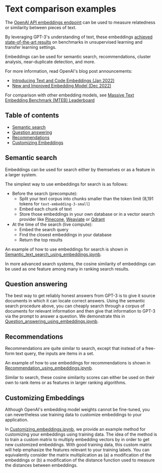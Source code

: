 # Text comparison examples

The [OpenAI API embeddings endpoint](https://beta.openai.com/docs/guides/embeddings) can be used to measure relatedness or similarity between pieces of text.

By leveraging GPT-3's understanding of text, these embeddings [achieved state-of-the-art results](https://arxiv.org/abs/2201.10005) on benchmarks in unsupervised learning and transfer learning settings.

Embeddings can be used for semantic search, recommendations, cluster analysis, near-duplicate detection, and more.

For more information, read OpenAI's blog post announcements:

- [Introducing Text and Code Embeddings (Jan 2022)](https://openai.com/blog/introducing-text-and-code-embeddings/)
- [New and Improved Embedding Model (Dec 2022)](https://openai.com/blog/new-and-improved-embedding-model/)

For comparison with other embedding models, see [Massive Text Embedding Benchmark (MTEB) Leaderboard](https://huggingface.co/spaces/mteb/leaderboard)

## Table of contents
  * [Semantic search](#semantic-search)
  * [Question answering](#question-answering)
  * [Recommendations](#recommendations)
  * [Customizing Embeddings](#customizing-embeddings)

## Semantic search

Embeddings can be used for search either by themselves or as a feature in a larger system.

The simplest way to use embeddings for search is as follows:

- Before the search (precompute):
  - Split your text corpus into chunks smaller than the token limit (8,191 tokens for `text-embedding-3-small`)
  - Embed each chunk of text
  - Store those embeddings in your own database or in a vector search provider like [Pinecone](https://www.pinecone.io), [Weaviate](https://weaviate.io) or [Qdrant](https://qdrant.tech)
- At the time of the search (live compute):
  - Embed the search query
  - Find the closest embeddings in your database
  - Return the top results

An example of how to use embeddings for search is shown in [Semantic_text_search_using_embeddings.ipynb](../examples/Semantic_text_search_using_embeddings.ipynb).

In more advanced search systems, the cosine similarity of embeddings can be used as one feature among many in ranking search results.

## Question answering

The best way to get reliably honest answers from GPT-3 is to give it source documents in which it can locate correct answers. Using the semantic search procedure above, you can cheaply search through a corpus of documents for relevant information and then give that information to GPT-3 via the prompt to answer a question. We demonstrate this in [Question_answering_using_embeddings.ipynb](../examples/Question_answering_using_embeddings.ipynb).

## Recommendations

Recommendations are quite similar to search, except that instead of a free-form text query, the inputs are items in a set.

An example of how to use embeddings for recommendations is shown in [Recommendation_using_embeddings.ipynb](../examples/Recommendation_using_embeddings.ipynb).

Similar to search, these cosine similarity scores can either be used on their own to rank items or as features in larger ranking algorithms.

## Customizing Embeddings

Although OpenAI's embedding model weights cannot be fine-tuned, you can nevertheless use training data to customize embeddings to your application.

In [Customizing_embeddings.ipynb](../examples/Customizing_embeddings.ipynb), we provide an example method for customizing your embeddings using training data. The idea of the method is to train a custom matrix to multiply embedding vectors by in order to get new customized embeddings. With good training data, this custom matrix will help emphasize the features relevant to your training labels. You can equivalently consider the matrix multiplication as (a) a modification of the embeddings or (b) a modification of the distance function used to measure the distances between embeddings.
